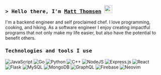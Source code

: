 ### <samp>&gt; Hello there, I'm <a href="">Matt Thomsen</a> <img src="https://media.giphy.com/media/hvRJCLFzcasrR4ia7z/giphy.gif" width="25"> </samp>
<!--
<a href="https://www.linkedin.com/in/matt-thomsen-2814b3254/">![LinkedIn](https://img.shields.io/badge/linkedin-%230077B5.svg?style=for-the-badge&logo=linkedin&logoColor=white)</a>
<a href="https://mthomsn.github.io/react-portfolio/">![Portfolio](https://img.shields.io/badge/Portfolio-%23000000.svg?style=for-the-badge&logo=firefox&logoColor=#FF7139)</a>
<a href="mailto:matthewthomsen99@gmail.com">![Gmail](https://img.shields.io/badge/Gmail-D14836?style=for-the-badge&logo=gmail&logoColor=white)</a>
-->
I'm a backend engineer and self proclaimed chef. I love programming, cooking, and hiking.
As a software engineer I enjoy creating impactful programs that not only make my life easier, but also have the potential to benefit others. 
<!--I'm a firm believer in the power of technology to make our lives easier and more efficient, and I'm always on the lookout for exciting projects to contribute to or collaborate on. -->
<!--
- 🔭 I’m currently working on ...
- 🌱 I’m currently learning ...
- 👯 I’m looking to collaborate on ...
- 💬 Ask me about anything!
- 📫 How to reach me: ...
- ⚡ Fun fact: ...
-->

### <samp>Technologies and tools I use</samp>
![JavaScript](https://img.shields.io/badge/javascript-%23323330.svg?style=for-the-badge&logo=javascript&logoColor=%23F7DF1E)
![Go](https://img.shields.io/badge/go-%2300ADD8.svg?style=for-the-badge&logo=go&logoColor=white)
![Python](https://img.shields.io/badge/python-3670A0?style=for-the-badge&logo=python&logoColor=ffdd54)
![C++](https://img.shields.io/badge/c++-%2300599C.svg?style=for-the-badge&logo=c%2B%2B&logoColor=white)
![NodeJS](https://img.shields.io/badge/node.js-6DA55F?style=for-the-badge&logo=node.js&logoColor=white)
![Express.js](https://img.shields.io/badge/express.js-%23404d59.svg?style=for-the-badge&logo=express&logoColor=%2361DAFB)
![React](https://img.shields.io/badge/react-%2320232a.svg?style=for-the-badge&logo=react&logoColor=%2361DAFB)
![Flask](https://img.shields.io/badge/flask-%23000.svg?style=for-the-badge&logo=flask&logoColor=white)
![MySQL](https://img.shields.io/badge/mysql-%2300f.svg?style=for-the-badge&logo=mysql&logoColor=white)
![MongoDB](https://img.shields.io/badge/MongoDB-%234ea94b.svg?style=for-the-badge&logo=mongodb&logoColor=white)
![GraphQL](https://img.shields.io/badge/-GraphQL-E10098?style=for-the-badge&logo=graphql&logoColor=white)
![Firebase](https://img.shields.io/badge/Firebase-039BE5?style=for-the-badge&logo=Firebase&logoColor=white)
![Neovim](https://img.shields.io/badge/NeoVim-%2357A143.svg?&style=for-the-badge&logo=neovim&logoColor=white)


<!--
<img height="180em" src="https://github-readme-stats.vercel.app/api?username=mthomsn&show_icons=true&hide_border=true&&count_private=true&include_all_commits=true" />
-->
